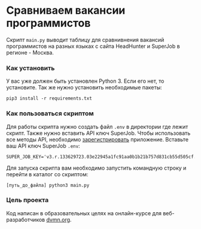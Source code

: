 # Сравниваем вакансии программистов

Скрипт ```main.py``` выводит таблицу для сравнивнения вакансий программистов на разных языках с сайта HeadHunter и SuperJob в регионе - Москва.

### Как установить

У вас уже должен быть установлен Python 3. Если его нет, то установите.
Так же нужно установить необходимые пакеты:
```
pip3 install -r requirements.txt
```

### Как пользоваться скриптом

Для работы скрипта нужно создать файл ```.env``` в директории где лежит скрипт. Также нужно вставить
API ключ SuperJob. Чтобы использовать все методы API, необходимо [зарегистрировать](https://api.superjob.ru/register) приложение. Вставьте ваш API ключ SuperJob  ```.env```:
```
SUPER_JOB_KEY='v3.r.133629723.03e22945a1fc91aa0b1b21b757d831cb55d505cf.3ed772de1bb43c4a32e23a2fa89e349603cdea62'
```

Для запуска скрипта вам необходимо запустить командную строку и перейти в каталог со скриптом:
```
[путь_до_файла] python3 main.py 
```
### Цель проекта

Код написан в образовательных целях на онлайн-курсе для веб-разработчиков [dvmn.org](https://dvmn.org/).